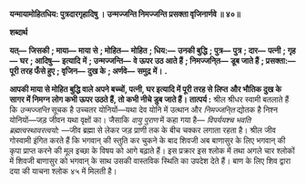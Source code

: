 **यन्मायामोहितधिय: पुत्रदारगृहादिषु ।** **उन्मज्जन्ति निमज्जन्ति प्रसक्ता वृजिनार्णवे ॥ ४०॥** 

**शब्दार्थ** 

**यत्—** **जिसकी** **; माया—** **माया से** **; मोहित—** **मोहित** **; धिय:—** **उनकी बुद्धि** **; पुत्र—** **पुत्र** **; दार—** **पत्नी** **; गृह—** **घर** **; आदिषु—** **इत्यादि** **में** **; उन्मज्जन्ति—** **वे ऊपर उठ आते हैं** **; निमज्जनि्त—** **डूब जाते हैं** **; प्रसक्ता:—** **पूरी तरह फँसे हुए** **; वृजिन—** **दुख के** **; अर्णवे—** **समुद्र** **में।** **.** 

**आपकी माया से मोहित बुद्धि वाले अपने बच्चों, पत्नी, घर इत्यादि में पूरी तरह से लिप्त** **और भौतिक दुख के सागर में निमग्न लोग कभी ऊपर उठते हैं, तो कभी नीचे डुब जाते हैं।** **तात्पर्य :** श्रील श्रीधर स्वामी बतलाते हैं कि *उन्मज्जन्ति* सूचक है उच्चतर योनियों—यथा देव योनि में उत्थान और *निमज्जनि्त* द्योतक है निश्न योनियों—जड़ जीवन यथा वृक्षों का। जैसाकि *वायु पुराण* में कहा गया है— *विपर्ययश्च भवति ब्रह्मत्वस्थावरत्वयो:* —जीव ब्रह्मा से लेकर जड़ प्राणी तक के बीच चक्कर लगाता रहता है। श्रील जीव गोस्वामी इंगित करते हैं कि भगवान् की स्तुति कर चुकने के बाद शिवजी अब बाणासुर के लिए भगवान् की कृपा प्राप्त करने की मूल इच्छा के विषय को आगे बढ़ाते हैं। इस प्रक्रार इस श्लोक में तथा अगले चार श्लोकों में शिवजी बाणासुर को भगवान् के साथ उसकी वास्तविक स्थिति का उपदेश देते हैं। बाण के लिए शिव द्वारा दया की याचना श्लोक ४५ में मिलती है।  